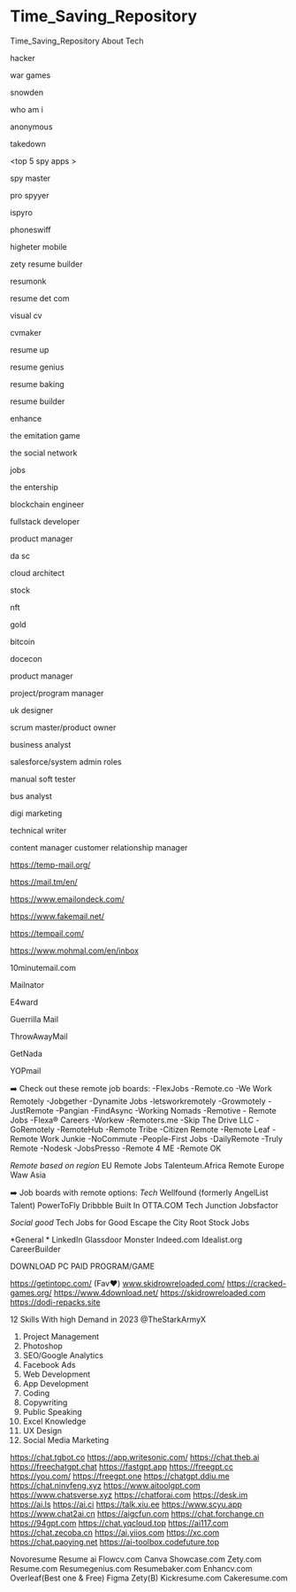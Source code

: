 # Time_Saving_Repository
Time_Saving_Repository About Tech

<best hacking movies for hacker>

hacker

war games

snowden

who am i

anonymous

takedown


<top 5 spy apps >

spy master

pro spyyer

ispyro

phoneswiff

higheter mobile

<Best sites to review your resume>

zety resume builder

resumonk

resume det com

visual cv

cvmaker

resume up

resume genius

resume baking

resume builder

enhance

<movies for programmers>

the emitation game

the social network

jobs

the entership

<highest pays tech jobs>

blockchain engineer

fullstack developer

product manager

da sc

cloud architect

<invest money>

stock

nft

gold

bitcoin

docecon

<roles that dont need codes>

product manager

project/program manager

uk designer

scrum master/product owner

business analyst

salesforce/system admin roles

manual soft tester

bus analyst

digi marketing 

technical writer

content manager customer relationship manager

<Temp Mails>

https://temp-mail.org/

https://mail.tm/en/

https://www.emailondeck.com/

https://www.fakemail.net/

https://tempail.com/

https://www.mohmal.com/en/inbox

10minutemail.com

Mailnator

E4ward

Guerrilla Mail

ThrowAwayMail

GetNada

YOPmail

➡️ Check out these remote job boards:
-FlexJobs
-Remote.co
-We Work Remotely
-Jobgether
-Dynamite Jobs
-letsworkremotely
-Growmotely
-JustRemote
-Pangian
-FindAsync
-Working Nomads
-Remotive - Remote Jobs
-Flexa® Careers
-Workew
-Remoters.me
-Skip The Drive LLC
-GoRemotely
-RemoteHub
-Remote Tribe
-Citizen Remote
-Remote Leaf
-Remote Work Junkie
-NoCommute
-People-First Jobs
-DailyRemote
-Truly Remote
-Nodesk
-JobsPresso
-Remote 4 ME
-Remote OK

*Remote based on region*
EU Remote Jobs
Talenteum.Africa
Remote Europe
Waw Asia

➡️ Job boards with remote options:
*Tech*
Wellfound (formerly AngelList Talent)
PowerToFly
Dribbble
Built In
OTTA.COM
Tech Junction
Jobsfactor

*Social good*
Tech Jobs for Good
Escape the City
Root Stock Jobs

*General *
LinkedIn
Glassdoor
Monster
Indeed.com
Idealist.org
CareerBuilder

DOWNLOAD PC PAID PROGRAM/GAME 

https://getintopc.com/ (Fav❤️)
www.skidrowreloaded.com/
https://cracked-games.org/
https://www.4download.net/
https://skidrowreloaded.com
https://dodi-repacks.site

12 Skills With high Demand in 2023
@TheStarkArmyX

1. Project Management
2. Photoshop
3. SEO/Google Analytics
4. Facebook Ads
5. Web Development
6. App Development
7. Coding
8. Copywriting
9. Public Speaking
10. Excel Knowledge
11. UX Design
12. Social Media Marketing
  
https://chat.tgbot.co
https://app.writesonic.com/
https://chat.theb.ai
https://freechatgpt.chat
https://fastgpt.app
https://freegpt.cc
 https://you.com/
https://freegpt.one
https://chatgpt.ddiu.me
https://chat.ninvfeng.xyz
https://www.aitoolgpt.com
https://www.chatsverse.xyz
https://chatforai.com
https://desk.im
https://ai.ls
https://ai.ci
https://talk.xiu.ee
https://www.scyu.app
https://www.chat2ai.cn
https://aigcfun.com
 https://chat.forchange.cn
 https://94gpt.com
 https://chat.yqcloud.top
 https://ai117.com
 https://chat.zecoba.cn
 https://ai.yiios.com
 https://xc.com
 https://chat.paoying.net
 https://ai-toolbox.codefuture.top

<Websites To Make Resume>

Novoresume
Resume ai
Flowcv.com
Canva
Showcase.com
Zety.com
Resume.com
Resumegenius.com
Resumebaker.com
Enhancv.com
Overleaf(Best one & Free)
Figma
Zety(B)
Kickresume.com
Cakeresume.com


